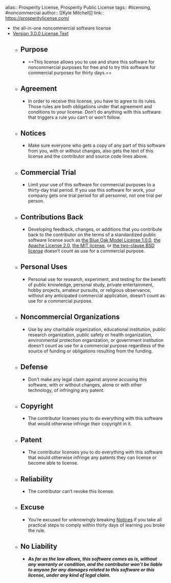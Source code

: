 alias:: Prosperity License, Prosperity Public License
tags:: #licensing, #noncommercial
author:: [[Kyle Mitchell]]
link:: https://prosperitylicense.com/

- the all-in-one noncommercial software license
- [Version 3.0.0 License Text](https://prosperitylicense.com/versions/3.0.0)
	- ## Purpose
		- ==This license allows you to use and share this software for noncommercial purposes for free and to try this software for commercial purposes for thirty days.==
	- ## Agreement
		- In order to receive this license, you have to agree to its rules. Those rules are both obligations under that agreement and conditions to your license. Don’t do anything with this software that triggers a rule you can’t or won’t follow.
	- ## Notices
		- Make sure everyone who gets a copy of any part of this software from you, with or without changes, also gets the text of this license and the contributor and source code lines above.
	- ## Commercial Trial
		- Limit your use of this software for commercial purposes to a thirty-day trial period. If you use this software for work, your company gets one trial period for all personnel, not one trial per person.
	- ## Contributions Back
		- Developing feedback, changes, or additions that you contribute back to the contributor on the terms of a standardized public software license such as [the Blue Oak Model License 1.0.0](https://blueoakcouncil.org/license/1.0.0), [the Apache License 2.0](https://www.apache.org/licenses/LICENSE-2.0.html), [the MIT license](https://spdx.org/licenses/MIT.html), or [the two-clause BSD license](https://spdx.org/licenses/BSD-2-Clause.html) doesn’t count as use for a commercial purpose.
	- ## Personal Uses
		- Personal use for research, experiment, and testing for the benefit of public knowledge, personal study, private entertainment, hobby projects, amateur pursuits, or religious observance, without any anticipated commercial application, doesn’t count as use for a commercial purpose.
	- ## Noncommercial Organizations
		- Use by any charitable organization, educational institution, public research organization, public safety or health organization, environmental protection organization, or government institution doesn’t count as use for a commercial purpose regardless of the source of funding or obligations resulting from the funding.
	- ## Defense
		- Don’t make any legal claim against anyone accusing this software, with or without changes, alone or with other technology, of infringing any patent.
	- ## Copyright
		- The contributor licenses you to do everything with this software that would otherwise infringe their copyright in it.
	- ## Patent
		- The contributor licenses you to do everything with this software that would otherwise infringe any patents they can license or become able to license.
	- ## Reliability
		- The contributor can’t revoke this license.
	- ## Excuse
		- You’re excused for unknowingly breaking [Notices](https://prosperitylicense.com/versions/3.0.0#notices) if you take all practical steps to comply within thirty days of learning you broke the rule.
	- ## No Liability
		- ***As far as the law allows, this software comes as is, without any warranty or condition, and the contributor won’t be liable to anyone for any damages related to this software or this license, under any kind of legal claim.***